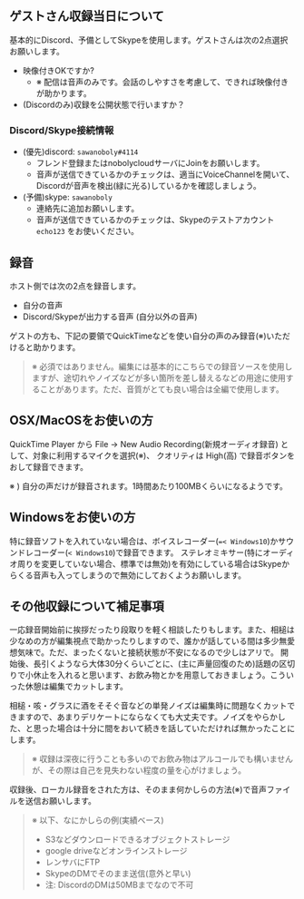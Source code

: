 ## ゲストさん収録当日について

基本的にDiscord、予備としてSkypeを使用します。ゲストさんは次の2点選択お願いします。

- 映像付きOKですか?
  - ※ 配信は音声のみです。会話のしやすさを考慮して、できれば映像付きが助かります。
- (Discordのみ)収録を公開状態で行いますか？

### Discord/Skype接続情報

- (優先)discord: `sawanoboly#4114`
  - フレンド登録またはnobolycloudサーバにJoinをお願いします。
  - 音声が送信できているかのチェックは、適当にVoiceChannelを開いて、Discordが音声を検出(緑に光る)しているかを確認しましょう。
- (予備)skype: `sawanoboly`
  - 連絡先に追加お願いします。
  - 音声が送信できているかのチェックは、Skypeのテストアカウント `echo123` をお使いください。

## 録音

ホスト側では次の2点を録音します。

- 自分の音声
- Discord/Skypeが出力する音声 (自分以外の音声)

ゲストの方も、下記の要領でQuickTimeなどを使い自分の声のみ録音(※)いただけると助かります。

> ※ 必須ではありません。編集には基本的にこちらでの録音ソースを使用しますが、途切れやノイズなどが多い箇所を差し替えるなどの用途に使用することがあります。ただ、音質がとても良い場合は全編で使用します。

## OSX/MacOSをお使いの方
QuickTime Player から File -> New Audio Recording(新規オーディオ録音) として、対象に利用するマイクを選択(※)、
クオリティは High(高) で録音ボタンをおして録音できます。

※ ) 自分の声だけが録音されます。1時間あたり100MBくらいになるようです。

## Windowsをお使いの方

特に録音ソフトを入れていない場合は、ボイスレコーダー(`=< Windows10`)かサウンドレコーダー(`< Windows10`)で録音できます。
ステレオミキサー(特にオーディオ周りを変更していない場合、標準では無効)を有効にしている場合はSkypeからくる音声も入ってしまうので無効にしておくようお願いします。

## その他収録について補足事項

一応録音開始前に挨拶だったり段取りを軽く相談したりもします。また、相槌は少なめの方が編集視点で助かったりしますので、誰かが話している間は多少無愛想気味で。ただ、まったくないと接続状態が不安になるので少しはアリで。
開始後、長引くようなら大体30分くらいごとに、(主に声量回復のため)話題の区切りで小休止を入れると思います、お飲み物とかを用意しておきましょう。こういった休憩は編集でカットします。

相槌・咳・グラスに酒をそそぐ音などの単発ノイズは編集時に問題なくカットできますので、あまりデリケートにならなくても大丈夫です。ノイズをやらかした、と思った場合は十分に間をおいて続きを話していただければ無かったことにします。

> ※ 収録は深夜に行うことも多いのでお飲み物はアルコールでも構いませんが、その際は自己を見失わない程度の量を心がけましょう。

収録後、ローカル録音をされた方は、そのまま何かしらの方法(※)で音声ファイルを送信お願いします。

> ※ 以下、なにかしらの例(実績ベース)
> - S3などダウンロードできるオブジェクトストレージ
> - google driveなどオンラインストレージ
> - レンサバにFTP
> - SkypeのDMでそのまま送信(意外と早い)
> - 注: DiscordのDMは50MBまでなので不可
